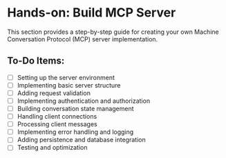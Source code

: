 # Hands-on: Build MCP Server

This section provides a step-by-step guide for creating your own Machine Conversation Protocol (MCP) server implementation.

## To-Do Items:
- [ ] Setting up the server environment
- [ ] Implementing basic server structure
- [ ] Adding request validation
- [ ] Implementing authentication and authorization
- [ ] Building conversation state management
- [ ] Handling client connections
- [ ] Processing client messages
- [ ] Implementing error handling and logging
- [ ] Adding persistence and database integration
- [ ] Testing and optimization
